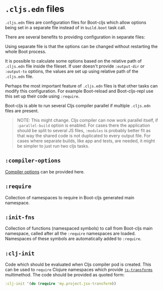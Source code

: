 # `.cljs.edn` files

`.cljs.edn` files are configuration files for Boot-cljs which allow options
being set in a separate file instead of in `build.boot` task call.

There are several benefits to providing configuration in separate files:

Using separate file is that the options can be changed
without restarting the whole Boot process.

It is possible to calculate some options based on the
relative path of `.cljs.edn` file inside the fileset. If user doesn't
provide `:output-dir` or `:output-to` options, the values are set up using
relative path of the `.cljs.edn` file.

Perhaps the most important feature of `.cljs.edn` files is that other tasks
can modify this configuration. For example Boot-reload and Boot-cljs-repl
use this set up their code using `:require`.

Boot-cljs is able to run several Cljs compiler parallel if multiple
`.cljs.edn` files are present.

> NOTE: This might change.
> Cljs compiler can now work parallel itself, if `:parallel-build` option is enabled.
> For cases there the application should be split to several JS files, `:modules`
> is probably better fit as that way the shared code is not duplicated to every
> output file.
> For cases where separate builds, like app and tests, are needed, it might be
> simpler to just run two cljs tasks.

## `:compiler-options`

[Compiler options](./compiler-options.md) can be provided here.

## `:require`

Collection of namespaces to require in Boot-cljs generated main namespace.

## `:init-fns`

Collection of functions (namespaced symbols) to call from Boot-cljs main namespace,
called after all the `:require` namespaces are loaded.
Namespaces of these symbols are automatically added to `:require`.

## `:clj-init`

Code which should be evaluated when Cljs compiler pod is created. This can be used to
`require` Clojure namespaces which provide [`js-transforms`](https://clojurescript.org/guides/javascript-modules#babel-transforms)
multimethod. The code should be provided as quoted form:

```clj
:clj-init '(do (require 'my.project.jsx-transform))
```
